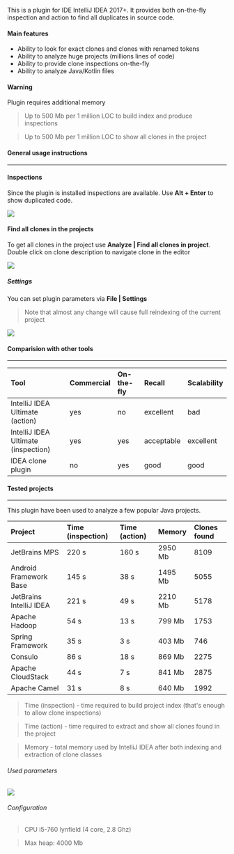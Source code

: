 This is a plugin for IDE IntelliJ IDEA 2017+. 
It provides both on-the-fly inspection and action to find all duplicates in source code.


#### Main features

- Ability to look for exact clones and clones with renamed tokens
- Ability to analyze huge projects (millions lines of code)
- Ability to provide clone inspections on-the-fly
- Ability to analyze Java/Kotlin files

#### Warning

Plugin requires additional memory

> Up to 500 Mb per 1 million LOC to build index and produce inspections 

> Up to 500 Mb per 1 million LOC to show all clones in the project

#### General usage instructions
* * *

#### Inspections

Since the plugin is installed inspections are available. 
Use **Alt + Enter** to show duplicated code.

![](https://github.com/suhininalex/IdeaClonePlugin/blob/gh-pages/images/inspection.png?raw=true)

#### Find all clones in the projects

To get all clones in the project use **Analyze \| Find all clones in project**.
Double click on clone description to navigate clone in the editor

![](https://github.com/suhininalex/IdeaClonePlugin/blob/gh-pages/images/locateclones.png?raw=true)

##### Settings

You can set plugin parameters via **File \| Settings**

> Note that almost any change will cause full reindexing of the current project

![](https://github.com/suhininalex/IdeaClonePlugin/blob/gh-pages/images/find-configuration.png?raw=true)

#### Comparision with other tools
* * *

| Tool                                | Commercial | On-the-fly | Recall     | Scalability |
|:------------------------------------|:-----------|:-----------|:-----------|:------------|
| IntelliJ IDEA Ultimate (action)     | yes        | no         | excellent  | bad         |
| IntelliJ IDEA Ultimate (inspection) | yes        | yes        | acceptable | excellent   |
| IDEA clone plugin                   | no         | yes        | good       | good        |

<!---  
| PMD                                 | no         | no         | ?          | ?           |
| Checkstyle                          | no         | no         | ?          | ?           |
| Duplicate finder maven plugin       | no         | no         | ?          | ?           |

# ###### PMD

###### Checkstyle

###### Duplicate finder maven plugin

###### IntelliJ IDEA Ultimate

###### IDEA clone plugin

--->

#### Tested projects
* * *

This plugin have been used to analyze a few popular Java projects. 

| Project                 | Time (inspection) | Time (action) | Memory  | Clones found  |
|:------------------------|:------------------|:--------------|:--------|:--------------|
| JetBrains MPS           | 220 s             | 160 s         | 2950 Mb | 8109          |
| Android Framework Base  | 145 s             | 38 s          | 1495 Mb | 5055          |
| JetBrains IntelliJ IDEA | 221 s             | 49 s          | 2210 Mb | 5178          |
| Apache Hadoop           | 54 s              | 13 s          | 799 Mb  | 1753          |
| Spring Framework        | 35 s              | 3 s           | 403 Mb  | 746           |
| Consulo                 | 86 s              | 18 s          | 869 Mb  | 2275          |
| Apache CloudStack       | 44 s              | 7 s           | 841 Mb  | 2875          |
| Apache Camel            | 31 s              | 8 s           | 640 Mb  | 1992          |

> Time (inspection) - time required to build project index (that's enough to allow clone inspections)

> Time (action) - time required to extract and show all clones found in the project

> Memory - total memory used by IntelliJ IDEA after both indexing and extraction of clone classes 

###### Used parameters

![](https://github.com/suhininalex/IdeaClonePlugin/blob/gh-pages/images/test-configuration.png?raw=true)

###### Configuration

> CPU i5-760 lynfield (4 core, 2.8 Ghz) 

> Max heap: 4000 Mb
